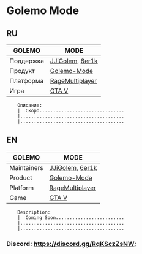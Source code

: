 # Golemo Mode

## RU
| GOLEMO | MODE |
| ------ | ------ |
| Поддержка | [JJiGolem](https://gitlab.com/JJiGolem), [6er1k](https://gitlab.com/6er1k) |
| Продукт | [Golemo-Mode](https://gitlab.com/JJiGolem/golemo-mode) |
| Платформа | [RageMultiplayer](https://rage.mp/) |
| Игра | [GTA V](https://www.rockstargames.com/V/ru/) |


```
    Описание:
    |  Скоро...............................
    |......................................
    |......................................
```

## EN
| GOLEMO | MODE |
| ------ | ------ |
| Maintainers | [JJiGolem](https://gitlab.com/JJiGolem), [6er1k](https://gitlab.com/6er1k) |
| Product | [Golemo-Mode](https://gitlab.com/JJiGolem/golemo-mode) |
| Platform | [RageMultiplayer](https://rage.mp/) |
| Game | [GTA V](https://www.rockstargames.com/V/ru/) |
```
    Description:
    |  Coming Soon.........................
    |......................................
    |......................................
```

### Discord: https://discord.gg/RqKSczZsNW;

